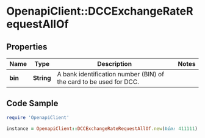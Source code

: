 # OpenapiClient::DCCExchangeRateRequestAllOf

## Properties

Name | Type | Description | Notes
------------ | ------------- | ------------- | -------------
**bin** | **String** | A bank identification number (BIN) of the card to be used for DCC. | 

## Code Sample

```ruby
require 'OpenapiClient'

instance = OpenapiClient::DCCExchangeRateRequestAllOf.new(bin: 411111)
```


